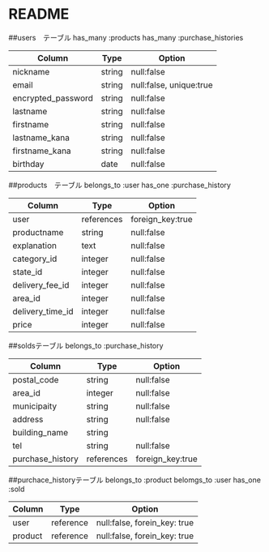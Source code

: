 # README

##users　テーブル
 has_many :products
 has_many :purchase_histories

| Column             | Type    | Option                   |
| ------------------ | ------- | ------------------------ |
| nickname           | string  | null:false               |
| email              | string  | null:false, unique:true  |
| encrypted_password | string  | null:false               |
| lastname           | string  | null:false               |
| firstname          | string  | null:false               |
| lastname_kana      | string  | null:false               |
| firstname_kana     | string  | null:false               |
| birthday           | date    | null:false               |

##products　テーブル
 belongs_to :user
 has_one :purchase_history

| Column           | Type       | Option           |
| ---------------- | ---------- | ---------------- |
| user             | references | foreign_key:true |
| productname      | string     | null:false       |
| explanation      | text       | null:false       |
| category_id      | integer    | null:false       |
| state_id         | integer    | null:false       |
| delivery_fee_id  | integer    | null:false       |
| area_id          | integer    | null:false       |
| delivery_time_id | integer    | null:false       |
| price            | integer    | null:false       |


##soldsテーブル
 belongs_to :purchase_history
 
| Column              | Type          | Option           |
| ------------------- | ------------- | ---------------- |
| postal_code         | string        | null:false       |
| area_id             | integer       | null:false       |
| municipaity         | string        | null:false       |
| address             | string        | null:false       |
| building_name       | string        |                  |
| tel                 | string        | null:false       |
| purchase_history    | references    | foreign_key:true |

##purchace_historyテーブル
  belongs_to :product
  belomgs_to :user
  has_one :sold


| Column   | Type       | Option                       |
| -------- | ---------- | ---------------------------- |
| user     | reference  | null:false, forein_key: true |
| product  | reference  | null:false, forein_key: true |